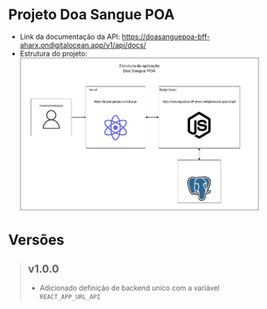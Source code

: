 # Projeto Doa Sangue POA
- Link da documentação da API: 
https://doasanguepoa-bff-aharx.ondigitalocean.app/v1/api/docs/
- Estrutura do projeto:
![Estrutura](estrutura_aplicacao.jpeg)

# Versões
> ## v1.0.0
>- Adicionado definição de backend unico com a variável
 `REACT_APP_URL_API`

